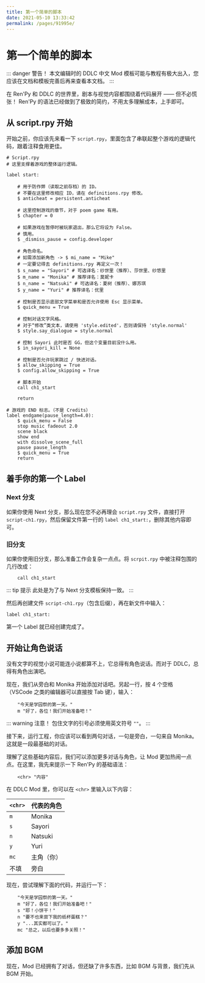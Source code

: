 ```yaml
---
title: 第一个简单的脚本
date: 2021-05-10 13:33:42
permalink: /pages/91995e/
---
```


# 第一个简单的脚本

::: danger 警告！
本文编辑时的 DDLC 中文 Mod 模板可能与教程有极大出入，您应该在文档和模板完善后再来查看本文档。
:::

在 Ren'Py 和 DDLC 的世界里，剧本与视觉内容都围绕着代码展开 —— 但不必慌张！ Ren'Py 的语法已经做到了极致的简约，不用太多理解成本，上手即可。

## 从 script.rpy 开始
开始之前，你应该先来看一下 `script.rpy`，里面包含了串联起整个游戏的逻辑代码，跟着注释食用更佳。

```renpy
# Script.rpy
# 这里支撑着游戏的整体运行逻辑。

label start:

    # 用于防作弊（读取之前存档）的 ID。
    # 不要在这里修改相应 ID，请在 definitions.rpy 修改。
    $ anticheat = persistent.anticheat

    # 这里控制游戏的章节，对于 poem game 有用。
    $ chapter = 0

    # 如果游戏在暂停时被玩家退出，那么它将设为 False。
    # 慎用。
    $ _dismiss_pause = config.developer

    # 角色命名。
    # 如需添加新角色 -> $ mi_name = "Mike"
    # 一定要记得去 definitions.rpy 再定义一次！
    $ s_name = "Sayori" # 可选译名：纱世里（推荐）、莎世里、纱悠里
    $ m_name = "Monika" # 推荐译名：莫妮卡
    $ n_name = "Natsuki" # 可选译名：夏树（推荐）、娜苏琪
    $ y_name = "Yuri" # 推荐译名：优里

    # 控制是否显示底部文字菜单和是否允许使用 Esc 显示菜单。
    $ quick_menu = True

    # 控制对话文字风格。
    # 对于“修改”类文本，请使用 'style.edited'，否则请保持 'style.normal'
    $ style.say_dialogue = style.normal

    # 控制 Sayori 此时是否 GG，但这个变量目前没什么用。
    $ in_sayori_kill = None
    
    # 控制是否允许玩家跳过 / 快进对话。
    $ allow_skipping = True
    $ config.allow_skipping = True

    # 脚本开始
    call ch1_start

    return

# 游戏的 END 标志。（不是 Credits）
label endgame(pause_length=4.0):
    $ quick_menu = False
    stop music fadeout 2.0
    scene black
    show end
    with dissolve_scene_full
    pause pause_length
    $ quick_menu = True
    return
```

## 着手你的第一个 Label

### Next 分支

如果你使用 Next 分支，那么现在您不必再理会 `script.rpy` 文件，直接打开 `script-ch1.rpy`，然后保留文件第一行的 `label ch1_start:`，删除其他内容即可。

### 旧分支
如果你使用旧分支，那么准备工作会复杂一点点。将 `scrpit.rpy` 中被注释包围的几行改成：

```renpy
    call ch1_start
```

::: tip 提示
此处是为了与 Next 分支模板保持一致。
:::

然后再创建文件 `script-ch1.rpy`（包含后缀），再在新文件中输入：

```renpy
label ch1_start:
```

第一个 Label 就已经创建完成了。

## 开始让角色说话

没有文字的视觉小说可能连小说都算不上，它总得有角色说话。而对于 DDLC，总得有角色出演吧。

现在，我们从旁白和 Monika 开始添加对话吧。另起一行，按 4 个空格（VSCode 之类的编辑器可以直接按 Tab 键），输入：

```renpy
    "今天是学园祭的第一天。"
    m "好了，各位！我们开始准备吧！"
```

::: warning 注意！
包住文字的引号必须使用英文符号 `""`。
:::

接下来，运行工程，你应该可以看到两句对话，一句是旁白，一句来自 Monika。这就是一段最基础的对话。

理解了这些基础内容后，我们可以添加更多对话与角色，让 Mod 更加热闹一点点。在这里，我先来提示一下 Ren'Py 的基础语法：

```renpy
    <chr> "内容"
```

在 DDLC Mod 里，你可以在 `<chr>` 里输入以下内容：

| `<chr>` | 代表的角色 |
|-|-|
|`m`  |Monika |
|`s`  |Sayori  |
|`n`  |Natsuki  |
|`y`  |Yuri  |
|`mc` |主角（你）  |
|不填  |旁白  |

现在，尝试理解下面的代码，并运行一下：

```renpy
    "今天是学园祭的第一天。"
    m "好了，各位！我们开始准备吧！"
    s "耶！小饼干！"
    n "要不也来尝下我的纸杯蛋糕？"
    y "...其实都可以了。"
    mc "总之，以后也要多多关照！"
```

## 添加 BGM
现在，Mod 已经拥有了对话，但还缺了许多东西，比如 BGM 与背景，我们先从 BGM 开始。